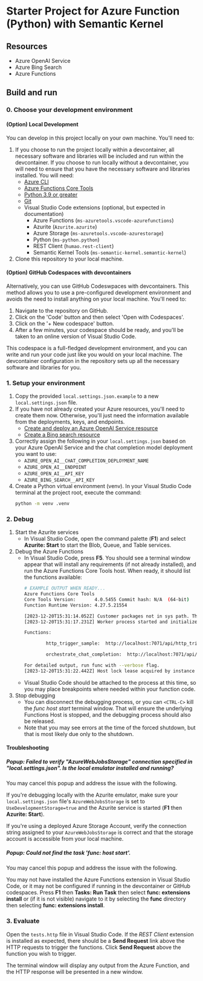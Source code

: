 # Starter Project for Azure Function (Python) with Semantic Kernel

## Resources

- Azure OpenAI Service
- Azure Bing Search
- Azure Functions

## Build and run

### 0. Choose your development environment

#### (Option) Local Development

You can develop in this project locally on your own machine. You'll need to:
1. If you choose to run the project locally within a devcontainer, all necessary software and libraries will be included and run within the devcontainer. If you choose to run locally without a devcontainer, you will need to ensure that you have the necessary software and libraries installed. You will need:
   - [Azure CLI](https://learn.microsoft.com/en-us/cli/azure/install-azure-cli)
   - [Azure Functions Core Tools](https://learn.microsoft.com/en-us/azure/azure-functions/functions-run-local#install-the-azure-functions-core-tools)
   - [Python 3.9 or greater](https://wiki.python.org/moin/BeginnersGuide/Download)
   - [Git](https://git-scm.com/book/en/v2/Getting-Started-Installing-Git)
   - Visual Studio Code extensions (optional, but expected in documentation)
      - Azure Functions (`ms-azuretools.vscode-azurefunctions`)
      - Azurite (`Azurite.azurite`)
      - Azure Storage (`ms-azuretools.vscode-azurestorage`)
      - Python (`ms-python.python`)
      - REST Client (`humao.rest-client`)
      - Semantic Kernel Tools (`ms-semantic-kernel.semantic-kernel`)
1. Clone this repository to your local machine.

#### (Option) GitHub Codespaces with devcontainers

Alternatively, you can use GitHub Codeswpaces with devcontainers. This method allows you to use a pre-configured development environment and avoids the need to install anything on your local machine. You'll need to:

1. Navigate to the repository on GitHub.
1. Click on the 'Code' button and then select 'Open with Codespaces'.
1. Click on the '+ New codespace' button.
1. After a few minutes, your codespace should be ready, and you'll be taken to an online version of Visual Studio Code.

This codespace is a full-fledged development environment, and you can write and run your code just like you would on your local machine. The devcontainer configuration in the repository sets up all the necessary software and libraries for you.

### 1. Setup your environment

1. Copy the provided `local.settings.json.example` to a new `local.settings.json` file.
1. If you have not already created your Azure resources, you'll need to create them now. Otherwise, you'll just need the information available from the deployments, keys, and endpoints.
   - [Create and deploy an Azure OpenAI Service resource](https://learn.microsoft.com/en-us/azure/ai-services/openai/how-to/create-resource?pivots=web-portal)
   - [Create a Bing search resource](https://portal.azure.com/#create/microsoft.bingsearch)
1. Correctly assign the following in your `local.settings.json` based on your Azure OpenAI Service and the chat completion model deployment you want to use: 
   - `AZURE_OPEN_AI__CHAT_COMPLETION_DEPLOYMENT_NAME`
   - `AZURE_OPEN_AI__ENDPOINT`
   - `AZURE_OPEN_AI__API_KEY`
   - `AZURE_BING_SEARCH__API_KEY`
1. Create a Python virtual environment (venv). In your Visual Studio Code terminal at the project root, execute the command:
   ```sh
   python -m venv .venv
   ```

### 2. Debug

1. Start the Azurite services
   - In Visual Studio Code, open the command palette (**F1**) and select **Azurite: Start** to start the Blob, Queue, and Table services.
1. Debug the Azure Functions
   - In Visual Studio Code, press **F5**. You should see a terminal window appear that will install any requirements (if not already installed), and run the Azure Functions Core Tools host. When ready, it should list the functions available:
      ```sh
      # EXAMPLE OUTPUT WHEN READY...
      Azure Functions Core Tools
      Core Tools Version:       4.0.5455 Commit hash: N/A  (64-bit)
      Function Runtime Version: 4.27.5.21554
      
      [2023-12-20T15:31:14.052Z] Customer packages not in sys path. This should never happen! 
      [2023-12-20T15:31:17.231Z] Worker process started and initialized.
      
      Functions:
      
              http_trigger_sample:  http://localhost:7071/api/http_trigger_sample
      
              orchestrate_chat_completion:  http://localhost:7071/api/orchestrate_chat_completion
      
      For detailed output, run func with --verbose flag.
      [2023-12-20T15:31:22.442Z] Host lock lease acquired by instance ID '00000000000000000000000068F265FA'.
      ```
   - Visual Studio Code should be attached to the process at this time, so you may place breakpoints where needed within your function code.
1. Stop debugging
   - You can disconnect the debugging process, or you can `<CTRL-C>` kill the *func host start* terminal window. That will ensure the underlying Functions Host is stopped, and the debugging process should also be released.
   - Note that you may see errors at the time of the forced shutdown, but that is most likely due only to the shutdown.

#### Troubleshooting

##### Popup: Failed to verify "AzureWebJobsStorage" connection specified in "local.settings.json". Is the local emulator installed and running?

You may cancel this popup and address the issue with the following.

If you're debugging locally with the Azurite emulator, make sure your `local.settings.json` file's `AzureWebJobsStorage` is set to `UseDevelopmentStorage=true` and the Azurite service is started (**F1** then **Azurite: Start**).

If you're using a deployed Azure Storage Account, verify the connection string assigned to your `AzureWebJobsStorage` is correct and that the storage account is accessible from your local machine.

##### Popup: Could not find the task 'func: host start'.

You may cancel this popup and address the issue with the following.

You may not have installed the Azure Functions extension in Visual Studio Code, or it may not be configured if running in the devcontainer or GitHub codespaces. Press **F1** then **Tasks: Run Task** then select **func: extensions install** or (if it is not visible) navigate to it by selecting the **func** directory then selecting **func: extensions install**.

### 3. Evaluate

Open the `tests.http` file in Visual Studio Code. If the *REST Client* extension is installed as expected, there should be a **Send Request** link above the HTTP requests to trigger the functions. Click **Send Request** above the function you wish to trigger.

The terminal window will display any output from the Azure Function, and the HTTP response will be presented in a new window.
